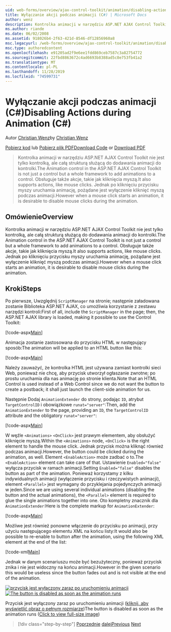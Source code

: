 ```yaml
---
uid: web-forms/overview/ajax-control-toolkit/animation/disabling-actions-during-animation-cs
title: Wyłączanie akcji podczas animacji (C#) | Microsoft Docs
author: wenz
description: Kontrolka animacji w narzędziu ASP.NET AJAX Control Toolkit nie jest tylko kontrolką, ale całą strukturą służącą do dodawania animacji do kontrolki. Obsługuje również akcję...
ms.author: riande
ms.date: 06/02/2008
ms.assetid: 918026b4-2f63-421d-8546-df12856960a8
msc.legacyurl: /web-forms/overview/ajax-control-toolkit/animation/disabling-actions-during-animation-cs
msc.type: authoredcontent
ms.openlocfilehash: e91205ad2f9e6ee1fdd869ceb7587c3a82754772
ms.sourcegitcommit: 22fbd8863672c4ad6693b8388ad5c8e753fb41a2
ms.translationtype: MT
ms.contentlocale: pl-PL
ms.lasthandoff: 11/28/2019
ms.locfileid: "74599731"
---
```

# <a name="disabling-actions-during-animation-c"></a><span data-ttu-id="d6aa3-104">Wyłączanie akcji podczas animacji (C#)</span><span class="sxs-lookup"><span data-stu-id="d6aa3-104">Disabling Actions during Animation (C#)</span></span>

<span data-ttu-id="d6aa3-105">Autor [Christian Wenz](https://github.com/wenz)</span><span class="sxs-lookup"><span data-stu-id="d6aa3-105">by [Christian Wenz](https://github.com/wenz)</span></span>

<span data-ttu-id="d6aa3-106">[Pobierz kod](https://download.microsoft.com/download/f/9/a/f9a26acd-8df4-4484-8a18-199e4598f411/Animation7.cs.zip) lub [Pobierz plik PDF](https://download.microsoft.com/download/6/7/1/6718d452-ff89-4d3f-a90e-c74ec2d636a3/animation7CS.pdf)</span><span class="sxs-lookup"><span data-stu-id="d6aa3-106">[Download Code](https://download.microsoft.com/download/f/9/a/f9a26acd-8df4-4484-8a18-199e4598f411/Animation7.cs.zip) or [Download PDF](https://download.microsoft.com/download/6/7/1/6718d452-ff89-4d3f-a90e-c74ec2d636a3/animation7CS.pdf)</span></span>

> <span data-ttu-id="d6aa3-107">Kontrolka animacji w narzędziu ASP.NET AJAX Control Toolkit nie jest tylko kontrolką, ale całą strukturą służącą do dodawania animacji do kontrolki.</span><span class="sxs-lookup"><span data-stu-id="d6aa3-107">The Animation control in the ASP.NET AJAX Control Toolkit is not just a control but a whole framework to add animations to a control.</span></span> <span data-ttu-id="d6aa3-108">Obsługuje także akcje, takie jak kliknięcia myszą.</span><span class="sxs-lookup"><span data-stu-id="d6aa3-108">It also supports actions, like mouse clicks.</span></span> <span data-ttu-id="d6aa3-109">Jednak po kliknięciu przycisku myszy uruchamia animację, pożądane jest wyłączenie kliknięć myszą podczas animacji.</span><span class="sxs-lookup"><span data-stu-id="d6aa3-109">However when a mouse click starts an animation, it is desirable to disable mouse clicks during the animation.</span></span>

## <a name="overview"></a><span data-ttu-id="d6aa3-110">Omówienie</span><span class="sxs-lookup"><span data-stu-id="d6aa3-110">Overview</span></span>

<span data-ttu-id="d6aa3-111">Kontrolka animacji w narzędziu ASP.NET AJAX Control Toolkit nie jest tylko kontrolką, ale całą strukturą służącą do dodawania animacji do kontrolki.</span><span class="sxs-lookup"><span data-stu-id="d6aa3-111">The Animation control in the ASP.NET AJAX Control Toolkit is not just a control but a whole framework to add animations to a control.</span></span> <span data-ttu-id="d6aa3-112">Obsługuje także akcje, takie jak kliknięcia myszą.</span><span class="sxs-lookup"><span data-stu-id="d6aa3-112">It also supports actions, like mouse clicks.</span></span> <span data-ttu-id="d6aa3-113">Jednak po kliknięciu przycisku myszy uruchamia animację, pożądane jest wyłączenie kliknięć myszą podczas animacji.</span><span class="sxs-lookup"><span data-stu-id="d6aa3-113">However when a mouse click starts an animation, it is desirable to disable mouse clicks during the animation.</span></span>

## <a name="steps"></a><span data-ttu-id="d6aa3-114">Kroki</span><span class="sxs-lookup"><span data-stu-id="d6aa3-114">Steps</span></span>

<span data-ttu-id="d6aa3-115">Po pierwsze, Uwzględnij `ScriptManager` na stronie; następnie załadowana zostanie Biblioteka ASP.NET AJAX, co umożliwia korzystanie z zestawu narzędzi kontroli:</span><span class="sxs-lookup"><span data-stu-id="d6aa3-115">First of all, include the `ScriptManager` in the page; then, the ASP.NET AJAX library is loaded, making it possible to use the Control Toolkit:</span></span>

[!code-aspx[Main](disabling-actions-during-animation-cs/samples/sample1.aspx)]

<span data-ttu-id="d6aa3-116">Animacja zostanie zastosowana do przycisku HTML w następujący sposób:</span><span class="sxs-lookup"><span data-stu-id="d6aa3-116">The animation will be applied to an HTML button like this:</span></span>

[!code-aspx[Main](disabling-actions-during-animation-cs/samples/sample2.aspx)]

<span data-ttu-id="d6aa3-117">Należy zauważyć, że kontrolka HTML jest używana zamiast kontrolki sieci Web, ponieważ nie chcę, aby przycisk utworzył ogłaszanie zwrotne; po prostu uruchamia dla nas animację po stronie klienta.</span><span class="sxs-lookup"><span data-stu-id="d6aa3-117">Note that an HTML Control is used instead of a Web Control since we do not want the button to create a postback; it shall just launch the client-side animation for us.</span></span>

<span data-ttu-id="d6aa3-118">Następnie Dodaj `AnimationExtender` do strony, podając `ID`, atrybut `TargetControlID` i obowiązkowe `runat="server"`:</span><span class="sxs-lookup"><span data-stu-id="d6aa3-118">Then, add the `AnimationExtender` to the page, providing an `ID`, the `TargetControlID` attribute and the obligatory `runat="server"`:</span></span>

[!code-aspx[Main](disabling-actions-during-animation-cs/samples/sample3.aspx)]

<span data-ttu-id="d6aa3-119">W węźle `<Animations>` `<OnClick>` jest prawym elementem, aby obsłużyć kliknięcie myszą.</span><span class="sxs-lookup"><span data-stu-id="d6aa3-119">Within the `<Animations>` node, `<OnClick>` is the right element to handle the mouse click.</span></span> <span data-ttu-id="d6aa3-120">Jednak przycisk można kliknąć również podczas animacji.</span><span class="sxs-lookup"><span data-stu-id="d6aa3-120">However, the button could be clicked during the animation, as well.</span></span> <span data-ttu-id="d6aa3-121">Element `<EnableAction>` może zadbać o to.</span><span class="sxs-lookup"><span data-stu-id="d6aa3-121">The `<EnableAction>` element can take care of that.</span></span> <span data-ttu-id="d6aa3-122">Ustawienie `Enabled="false"` wyłącza przycisk w ramach animacji.</span><span class="sxs-lookup"><span data-stu-id="d6aa3-122">Setting `Enabled="false"` disables the button as part of the animation.</span></span> <span data-ttu-id="d6aa3-123">Ponieważ korzystamy z kilku indywidualnych animacji (wyłączenie przycisku i rzeczywistych animacji), element `<Parallel>` jest wymagany do przyklejania pojedynczych animacji w jeden.</span><span class="sxs-lookup"><span data-stu-id="d6aa3-123">Since we are using several individual animations (disabling the button and the actual animations), the `<Parallel>` element is required to glue the single animations together into one.</span></span> <span data-ttu-id="d6aa3-124">Oto kompletny znacznik dla `AnimationExtender`:</span><span class="sxs-lookup"><span data-stu-id="d6aa3-124">Here is the complete markup for `AnimationExtender`:</span></span>

[!code-aspx[Main](disabling-actions-during-animation-cs/samples/sample4.aspx)]

<span data-ttu-id="d6aa3-125">Możliwe jest również ponowne włączenie do przycisku po animacji, przy użyciu następującego elementu XML na końcu listy:</span><span class="sxs-lookup"><span data-stu-id="d6aa3-125">It would also be possible to re-enable to button after the animation, using the following XML element at the end of the list:</span></span>

[!code-xml[Main](disabling-actions-during-animation-cs/samples/sample5.xml)]

<span data-ttu-id="d6aa3-126">Jednak w danym scenariuszu może być bezużyteczny, ponieważ przycisk znika i nie jest widoczny na końcu animacji.</span><span class="sxs-lookup"><span data-stu-id="d6aa3-126">However in the given scenario this would be useless since the button fades out and is not visible at the end of the animation.</span></span>

<span data-ttu-id="d6aa3-127">[![przycisk jest wyłączony zaraz po uruchomieniu animacji](disabling-actions-during-animation-cs/_static/image2.png)](disabling-actions-during-animation-cs/_static/image1.png)</span><span class="sxs-lookup"><span data-stu-id="d6aa3-127">[![The button is disabled as soon as the animation runs](disabling-actions-during-animation-cs/_static/image2.png)](disabling-actions-during-animation-cs/_static/image1.png)</span></span>

<span data-ttu-id="d6aa3-128">Przycisk jest wyłączony zaraz po uruchomieniu animacji ([kliknij, aby wyświetlić obraz o pełnym rozmiarze](disabling-actions-during-animation-cs/_static/image3.png))</span><span class="sxs-lookup"><span data-stu-id="d6aa3-128">The button is disabled as soon as the animation runs ([Click to view full-size image](disabling-actions-during-animation-cs/_static/image3.png))</span></span>

> [!div class="step-by-step"]
> <span data-ttu-id="d6aa3-129">[Poprzednie](animating-in-response-to-user-interaction-cs.md)
> [dalej](triggering-an-animation-in-another-control-cs.md)</span><span class="sxs-lookup"><span data-stu-id="d6aa3-129">[Previous](animating-in-response-to-user-interaction-cs.md)
[Next](triggering-an-animation-in-another-control-cs.md)</span></span>
